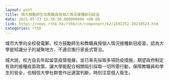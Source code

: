 ```yaml
---
layout: post
title: 城大鼓勵師生及教職員按個人情況接種新冠疫苗
date: 2021-05-23 15:38:36.000000000 +08:00
link: https://news.rthk.hk/rthk/ch/component/k2/1592252-20210523.htm
categories: rthk
---
```


城市大學向全校發電郵，校方鼓勵師生和教職員按個人情況接種新冠疫苗，認為大學是知識分子的凝聚地方，不適合施行家長式管治。

城大說，校方自去年起留意疫情發展，並已率先採取多項防疫措施，期望政府制定有效的接種疫苗政策，讓大學能配合相關指引採取一切所需行動，保障教職員和學生的安全，也相信大學社群會作出適當判斷，時刻注意個人衛生。
